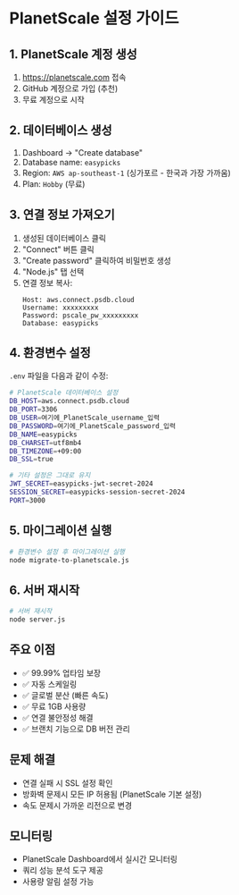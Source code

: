 # PlanetScale 설정 가이드

## 1. PlanetScale 계정 생성
1. https://planetscale.com 접속
2. GitHub 계정으로 가입 (추천)
3. 무료 계정으로 시작

## 2. 데이터베이스 생성
1. Dashboard → "Create database"
2. Database name: `easypicks`
3. Region: `AWS ap-southeast-1` (싱가포르 - 한국과 가장 가까움)
4. Plan: `Hobby` (무료)

## 3. 연결 정보 가져오기
1. 생성된 데이터베이스 클릭
2. "Connect" 버튼 클릭
3. "Create password" 클릭하여 비밀번호 생성
4. "Node.js" 탭 선택
5. 연결 정보 복사:
   ```
   Host: aws.connect.psdb.cloud
   Username: xxxxxxxxx
   Password: pscale_pw_xxxxxxxxx
   Database: easypicks
   ```

## 4. 환경변수 설정
`.env` 파일을 다음과 같이 수정:

```bash
# PlanetScale 데이터베이스 설정
DB_HOST=aws.connect.psdb.cloud
DB_PORT=3306
DB_USER=여기에_PlanetScale_username_입력
DB_PASSWORD=여기에_PlanetScale_password_입력
DB_NAME=easypicks
DB_CHARSET=utf8mb4
DB_TIMEZONE=+09:00
DB_SSL=true

# 기타 설정은 그대로 유지
JWT_SECRET=easypicks-jwt-secret-2024
SESSION_SECRET=easypicks-session-secret-2024
PORT=3000
```

## 5. 마이그레이션 실행
```bash
# 환경변수 설정 후 마이그레이션 실행
node migrate-to-planetscale.js
```

## 6. 서버 재시작
```bash
# 서버 재시작
node server.js
```

## 주요 이점
- ✅ 99.99% 업타임 보장
- ✅ 자동 스케일링
- ✅ 글로벌 분산 (빠른 속도)
- ✅ 무료 1GB 사용량
- ✅ 연결 불안정성 해결
- ✅ 브랜치 기능으로 DB 버전 관리

## 문제 해결
- 연결 실패 시 SSL 설정 확인
- 방화벽 문제시 모든 IP 허용됨 (PlanetScale 기본 설정)
- 속도 문제시 가까운 리전으로 변경

## 모니터링
- PlanetScale Dashboard에서 실시간 모니터링
- 쿼리 성능 분석 도구 제공
- 사용량 알림 설정 가능